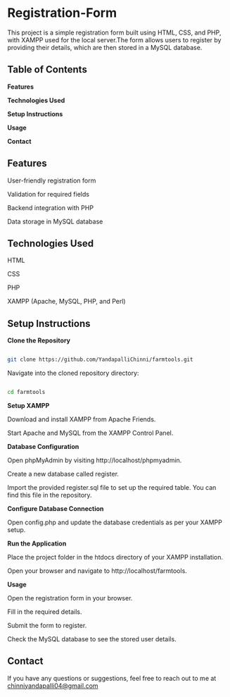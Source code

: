 # Registration-Form

This project is a simple registration form built using HTML, CSS, and PHP, with XAMPP used for the local server.The form allows users to register by providing their details,
which are then stored in a MySQL database.

## **Table of Contents**

**Features**

**Technologies Used**

**Setup Instructions**

**Usage**

**Contact**

## **Features**

User-friendly registration form

Validation for required fields

Backend integration with PHP

Data storage in MySQL database

## **Technologies Used**

HTML

CSS

PHP

XAMPP (Apache, MySQL, PHP, and Perl)

## **Setup Instructions**

**Clone the Repository**

```bash

git clone https://github.com/YandapalliChinni/farmtools.git
```

Navigate into the cloned repository directory:

```bash

cd farmtools
```

**Setup XAMPP**

Download and install XAMPP from Apache Friends.

Start Apache and MySQL from the XAMPP Control Panel.

**Database Configuration**

Open phpMyAdmin by visiting http://localhost/phpmyadmin.

Create a new database called register.

Import the provided register.sql file to set up the required table. You can find this file in the repository.

**Configure Database Connection**

Open config.php and update the database credentials as per your XAMPP setup.

**Run the Application**

Place the project folder in the htdocs directory of your XAMPP installation.

Open your browser and navigate to http://localhost/farmtools.

**Usage**

Open the registration form in your browser.

Fill in the required details.

Submit the form to register.

Check the MySQL database to see the stored user details.

## **Contact**

If you have any questions or suggestions, feel free to reach out to me at chinniyandapalli04@gmail.com
